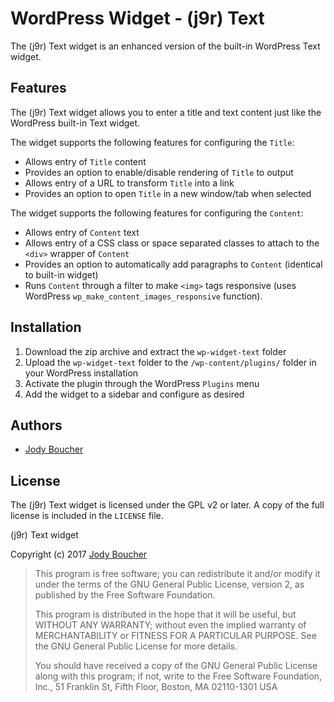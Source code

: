 # WordPress Widget - (j9r) Text

The (j9r) Text widget is an enhanced version of the built-in WordPress Text widget.

## Features
The (j9r) Text widget allows you to enter a title and text content just like the WordPress built-in Text widget.

The widget supports the following features for configuring the `Title`:
* Allows entry of `Title` content
* Provides an option to enable/disable rendering of `Title` to output
* Allows entry of a URL to transform `Title` into a link
* Provides an option to open `Title` in a new window/tab when selected

The widget supports the following features for configuring the `Content`:
* Allows entry of `Content` text
* Allows entry of a CSS class or space separated classes to attach to the `<div>` wrapper of `Content`
* Provides an option to automatically add paragraphs to `Content` (identical to built-in widget)
* Runs `Content` through a filter to make `<img>` tags responsive (uses WordPress `wp_make_content_images_responsive` function).

## Installation
1. Download the zip archive and extract the `wp-widget-text` folder
2. Upload the `wp-widget-text` folder to the `/wp-content/plugins/` folder in your WordPress installation
3. Activate the plugin through the WordPress `Plugins` menu
4. Add the widget to a sidebar and configure as desired

## Authors

  - [Jody Boucher](http://github.com/jodyboucher)
  
## License
The (j9r) Text widget is licensed under the GPL v2 or later.  A copy of the full license is included in the `LICENSE` file.

(j9r) Text widget

Copyright (c) 2017 [Jody Boucher](https://jodyboucher.com)

> This program is free software; you can redistribute it and/or modify it under the terms of the GNU General Public License, version 2, as published by the Free Software Foundation.
>
> This program is distributed in the hope that it will be useful, but WITHOUT ANY WARRANTY; without even the implied warranty of MERCHANTABILITY or FITNESS FOR A PARTICULAR PURPOSE. See the GNU General Public License for more details.
>
> You should have received a copy of the GNU General Public License along with this program; if not, write to the Free Software Foundation, Inc., 51 Franklin St, Fifth Floor, Boston, MA 02110-1301 USA
